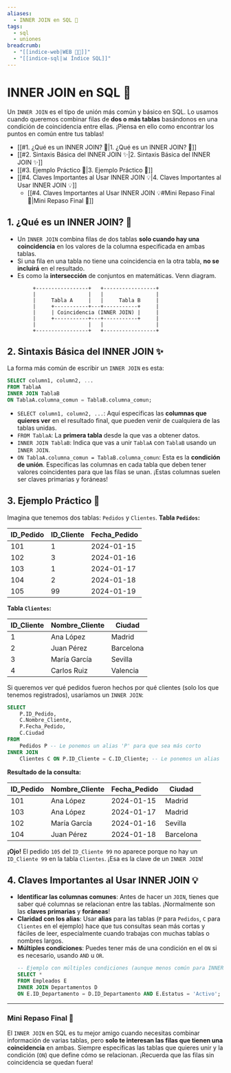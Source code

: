 ```yaml
---
aliases:
  - INNER JOIN en SQL 🔗
tags:
  - sql
  - uniones
breadcrumb:
  - "[[indice-web|WEB 🔗📝]]"
  - "[[indice-sql|📊 Índice SQL]]"
---
```

# INNER JOIN en SQL 🔗
Un `INNER JOIN` es el tipo de unión más común y básico en SQL. Lo usamos cuando queremos combinar filas de **dos o más tablas** basándonos en una condición de coincidencia entre ellas. ¡Piensa en ello como encontrar los puntos en común entre tus tablas!
- [[#1. ¿Qué es un INNER JOIN? 🤔|1. ¿Qué es un INNER JOIN? 🤔]]
- [[#2. Sintaxis Básica del INNER JOIN ✨|2. Sintaxis Básica del INNER JOIN ✨]]
- [[#3. Ejemplo Práctico 🚀|3. Ejemplo Práctico 🚀]]
- [[#4. Claves Importantes al Usar INNER JOIN 💡|4. Claves Importantes al Usar INNER JOIN 💡]]
	- [[#4. Claves Importantes al Usar INNER JOIN 💡#Mini Repaso Final 🧠|Mini Repaso Final 🧠]]

## 1. ¿Qué es un INNER JOIN? 🤔

- Un `INNER JOIN` combina filas de dos tablas **solo cuando hay una coincidencia** en los valores de la columna especificada en ambas tablas.
- Si una fila en una tabla no tiene una coincidencia en la otra tabla, **no se incluirá** en el resultado.
- Es como la **intersección** de conjuntos en matemáticas. Venn diagram.
    ```
         +-----------------+   +-----------------+
         |                 |   |                 |
         |     Tabla A     |   |     Tabla B     |
         |     +-----------+---+-----------+     |
         |     | Coincidencia (INNER JOIN) |     |
         |     +-----------+---+-----------+     |
         |                 |   |                 |
         +-----------------+   +-----------------+
    ```

## 2. Sintaxis Básica del INNER JOIN ✨

La forma más común de escribir un `INNER JOIN` es esta:

```sql
SELECT column1, column2, ...
FROM TablaA
INNER JOIN TablaB
ON TablaA.columna_comun = TablaB.columna_comun;
```

- `SELECT column1, column2, ...`: Aquí especificas las **columnas que quieres ver** en el resultado final, que pueden venir de cualquiera de las tablas unidas.
- `FROM TablaA`: La **primera tabla** desde la que vas a obtener datos.
- `INNER JOIN TablaB`: Indica que vas a unir `TablaA` con `TablaB` usando un `INNER JOIN`.
- `ON TablaA.columna_comun = TablaB.columna_comun`: Esta es la **condición de unión**. Especificas las columnas en cada tabla que deben tener valores coincidentes para que las filas se unan. ¡Estas columnas suelen ser claves primarias y foráneas!
## 3. Ejemplo Práctico 🚀

Imagina que tenemos dos tablas: `Pedidos` y `Clientes`.
**Tabla `Pedidos`:**

| **ID_Pedido** | **ID_Cliente** | **Fecha_Pedido** |
| ------------- | -------------- | ---------------- |
| 101           | 1              | 2024-01-15       |
| 102           | 3              | 2024-01-16       |
| 103           | 1              | 2024-01-17       |
| 104           | 2              | 2024-01-18       |
| 105           | 99             | 2024-01-19       |

**Tabla `Clientes`:**

| **ID_Cliente** | **Nombre_Cliente** | **Ciudad** |
| -------------- | ------------------ | ---------- |
| 1              | Ana López          | Madrid     |
| 2              | Juan Pérez         | Barcelona  |
| 3              | María García       | Sevilla    |
| 4              | Carlos Ruiz        | Valencia   |

Si queremos ver qué pedidos fueron hechos por qué clientes (solo los que tenemos registrados), usaríamos un `INNER JOIN`:

```sql
SELECT
    P.ID_Pedido,
    C.Nombre_Cliente,
    P.Fecha_Pedido,
    C.Ciudad
FROM
    Pedidos P -- Le ponemos un alias 'P' para que sea más corto
INNER JOIN
    Clientes C ON P.ID_Cliente = C.ID_Cliente; -- Le ponemos un alias 'C'
```

**Resultado de la consulta:**

| **ID_Pedido** | **Nombre_Cliente** | **Fecha_Pedido** | **Ciudad** |
| ------------- | ------------------ | ---------------- | ---------- |
| 101           | Ana López          | 2024-01-15       | Madrid     |
| 103           | Ana López          | 2024-01-17       | Madrid     |
| 102           | María García       | 2024-01-16       | Sevilla    |
| 104           | Juan Pérez         | 2024-01-18       | Barcelona  |

**¡Ojo!** El pedido `105` del `ID_Cliente 99` no aparece porque no hay un `ID_Cliente 99` en la tabla `Clientes`. ¡Esa es la clave de un `INNER JOIN`!

## 4. Claves Importantes al Usar INNER JOIN 💡

- **Identificar las columnas comunes**: Antes de hacer un `JOIN`, tienes que saber qué columnas se relacionan entre las tablas. ¡Normalmente son las **claves primarias** y **foráneas**!
- **Claridad con los alias**: Usar **alias** para las tablas (`P` para `Pedidos`, `C` para `Clientes` en el ejemplo) hace que tus consultas sean más cortas y fáciles de leer, especialmente cuando trabajas con muchas tablas o nombres largos.
- **Múltiples condiciones**: Puedes tener más de una condición en el `ON` si es necesario, usando `AND` u `OR`.
    ```sql
    -- Ejemplo con múltiples condiciones (aunque menos común para INNER JOIN simple)
    SELECT *
    FROM Empleados E
    INNER JOIN Departamentos D
    ON E.ID_Departamento = D.ID_Departamento AND E.Estatus = 'Activo';
    ```
    

---
### Mini Repaso Final 🧠

El `INNER JOIN` en SQL es tu mejor amigo cuando necesitas combinar información de varias tablas, pero **solo te interesan las filas que tienen una coincidencia** en ambas. Siempre especificas las tablas que quieres unir y la condición (`ON`) que define cómo se relacionan. ¡Recuerda que las filas sin coincidencia se quedan fuera!